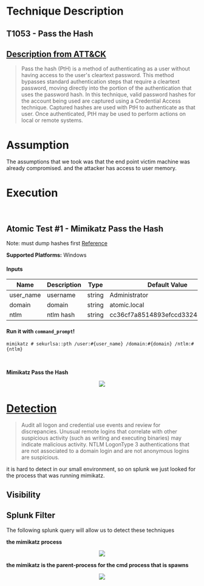 # Technique Description

## T1053 - Pass the Hash
## [Description from ATT&CK](https://attack.mitre.org/techniques/T1075/)
<blockquote>
Pass the hash (PtH) is a method of authenticating as a user without having access to the user's cleartext password. This method bypasses standard authentication steps that require a cleartext password, moving directly into the portion of the authentication that uses the password hash. In this technique, valid password hashes for the account being used are captured using a Credential Access technique. Captured hashes are used with PtH to authenticate as that user. Once authenticated, PtH may be used to perform actions on local or remote systems.
</blockquote>

# Assumption
The assumptions that we took was that the end point victim machine was already compromised. and the attacker has access to user memory.

# Execution
<br/>

## Atomic Test #1 - Mimikatz Pass the Hash
Note: must dump hashes first
[Reference](https://github.com/gentilkiwi/mimikatz/wiki/module-~-sekurlsa#pth)

**Supported Platforms:** Windows


#### Inputs
| Name | Description | Type | Default Value | 
|------|-------------|------|---------------|
| user_name | username | string | Administrator|
| domain | domain | string | atomic.local|
| ntlm | ntlm hash | string | cc36cf7a8514893efccd3324464tkg1a|

#### Run it with `command_prompt`!
```
mimikatz # sekurlsa::pth /user:#{user_name} /domain:#{domain} /ntlm:#{ntlm}
```
<br/>

<b>Mimikatz Pass the Hash</b>
<p align="center">
  <img src="https://github.com/ayusuf15/DPI911SSA-Project-Group3/blob/master/Lateral-Movement/Pass-the-Hash-T1075/passthehass/Windows7_Victim-2019-04-07-20-43-33.png">
</p>

# [Detection](https://attack.mitre.org/techniques/T1053/)
<blockquote>
Audit all logon and credential use events and review for discrepancies. Unusual remote logins that correlate with other suspicious activity (such as writing and executing binaries) may indicate malicious activity. NTLM LogonType 3 authentications that are not associated to a domain login and are not anonymous logins are suspicious.
</blockquote>

it is hard to detect in our small environment, so on splunk we just looked for the process that was running mimikatz.

## Visibility 

## Splunk Filter
The following splunk query will allow us to detect these techniques

<b>the mimikatz process</b>
<p align="center">
  <img src="https://github.com/ayusuf15/DPI911SSA-Project-Group3/blob/master/Lateral-Movement/Pass-the-Hash-T1075/passthehass/Windows%20Server%202012-2019-04-07-21-30-54.png">
</p>

<b>the mimikatz is the parent-process for the cmd process that is spawns</b>
<p align="center">
  <img src="https://github.com/ayusuf15/DPI911SSA-Project-Group3/blob/master/Lateral-Movement/Pass-the-Hash-T1075/passthehass/Windows%20Server%202012-2019-04-07-21-37-55.png">
</p>
